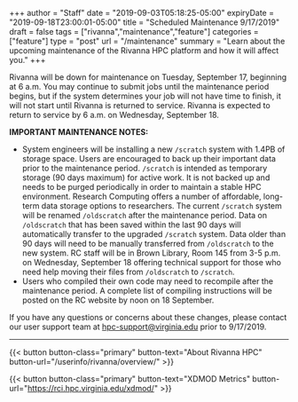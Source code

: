 +++
author = "Staff"
date = "2019-09-03T05:18:25-05:00"
expiryDate = "2019-09-18T23:00:01-05:00"
title = "Scheduled Maintenance 9/17/2019"
draft = false
tags = ["rivanna","maintenance","feature"]
categories = ["feature"]
type = "post"
url = "/maintenance"
summary = "Learn about the upcoming maintenance of the Rivanna HPC platform and how it will affect you."
+++

<p class=lead>Rivanna will be down for maintenance on Tuesday, September 17, beginning at 6 a.m. You may continue to submit jobs until the maintenance period begins, but if the system determines your job will not have time to finish, it will not start until Rivanna is returned to service. Rivanna is expected to return to service by 6 a.m. on Wednesday, September 18.</p>

**IMPORTANT MAINTENANCE NOTES:**

- System engineers will be installing a new `/scratch` system with 1.4PB of storage space. Users are encouraged to back up their important data prior to the maintenance period. `/scratch` is intended as temporary storage (90 days maximum) for active work. It is not backed up and needs to be purged periodically in order to maintain a stable HPC environment. Research Computing offers a number of affordable, long-term data storage options to researchers. The current `/scratch` system will be renamed `/oldscratch` after the maintenance period. Data on `/oldscratch` that has been saved within the last 90 days will automatically transfer to the upgraded `/scratch` system. Data older than 90 days will need to be manually transferred from `/oldscratch` to the new system. RC staff will be in Brown Library, Room 145 from 3-5 p.m. on Wednesday, September 18 offering technical support for those who need help moving their files from `/oldscratch` to `/scratch`.</li>
- Users who compiled their own code may need to recompile after the maintenance period. A complete list of compiling instructions will be posted on the RC website by noon on 18 September.</li>

If you have any questions or concerns about these changes, please contact our user support team at [hpc-support@virginia.edu](mailto:hpc-support@virginia.edu) prior to 9/17/2019.

- - -

{{< button button-class="primary" button-text="About Rivanna HPC" button-url="/userinfo/rivanna/overview/" >}}

{{< button button-class="primary" button-text="XDMOD Metrics" button-url="https://rci.hpc.virginia.edu/xdmod/" >}}
